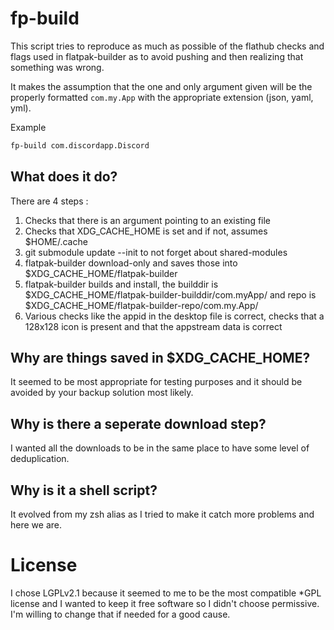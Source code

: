 # fp-build

This script tries to reproduce as much as possible of the flathub checks and flags used in flatpak-builder as
to avoid pushing and then realizing that something was wrong.

It makes the assumption that the one and only argument given will be the properly formatted `com.my.App` with
the appropriate extension (json, yaml, yml).

Example
```sh
fp-build com.discordapp.Discord
```

## What does it do?

There are 4 steps :

1) Checks that there is an argument pointing to an existing file
2) Checks that XDG_CACHE_HOME is set and if not, assumes $HOME/.cache
3) git submodule update --init to not forget about shared-modules
4) flatpak-builder download-only and saves those into $XDG_CACHE_HOME/flatpak-builder
5) flatpak-builder builds and install, the builddir is $XDG_CACHE_HOME/flatpak-builder-builddir/com.myApp/ and repo is $XDG_CACHE_HOME/flatpak-builder-repo/com.my.App/
6) Various checks like the appid in the desktop file is correct, checks that a 128x128 icon is present and that the appstream data is correct

## Why are things saved in $XDG_CACHE_HOME?

It seemed to be most appropriate for testing purposes and it should be avoided by your backup solution most likely.

## Why is there a seperate download step?

I wanted all the downloads to be in the same place to have some level of deduplication.

## Why is it a shell script?

It evolved from my zsh alias as I tried to make it catch more problems and here we are.

# License

I chose LGPLv2.1 because it seemed to me to be the most compatible *GPL license and I wanted to keep it free software so I didn't choose permissive. I'm willing to change that if needed for a good cause.
